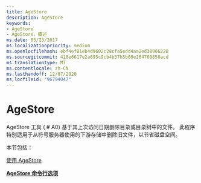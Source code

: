 ```yaml
---
title: AgeStore
description: AgeStore
keywords:
- AgeStore
- AgeStore，概述
ms.date: 05/23/2017
ms.localizationpriority: medium
ms.openlocfilehash: ebf4ef81eb4d9602c28cfa5edd4aa2ed38966228
ms.sourcegitcommit: 418e6617e2a695c9cb4b37b5b60e264760858acd
ms.translationtype: MT
ms.contentlocale: zh-CN
ms.lasthandoff: 12/07/2020
ms.locfileid: "96794047"
---
```

# <a name="agestore"></a>AgeStore


AgeStore 工具 ( # A0) 基于其上次访问日期删除目录或目录树中的文件。 此程序特别适用于从符号服务器使用的下游存储中删除旧文件，以节省磁盘空间。

本节包括：

[使用 AgeStore](using-agestore.md)

[**AgeStore 命令行选项**](agestore-command-line-options.md)

 

 





